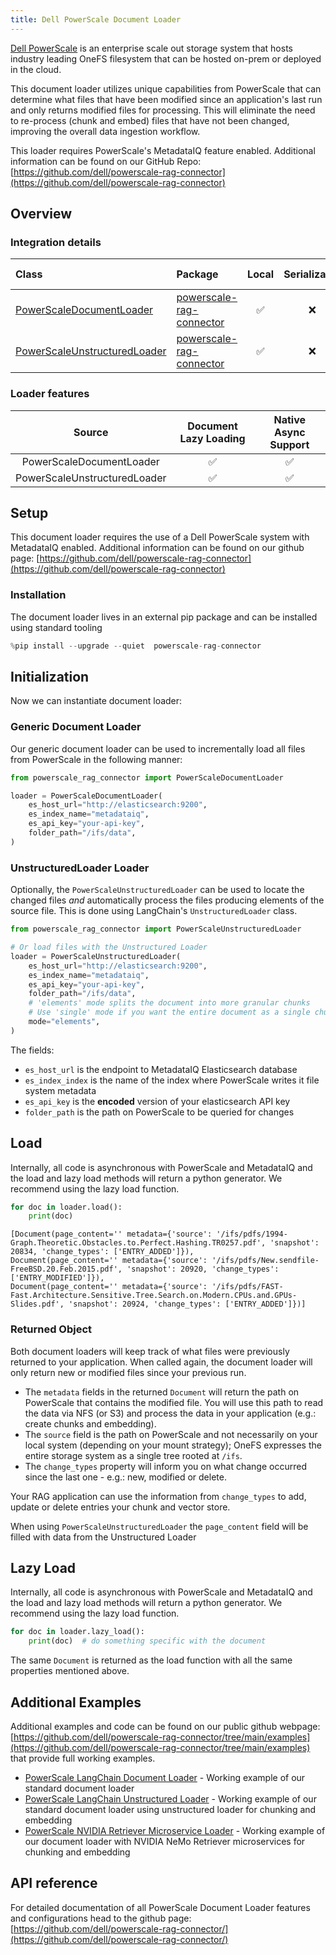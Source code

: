 ```yaml
---
title: Dell PowerScale Document Loader
---
```


[Dell PowerScale](https://www.dell.com/en-us/shop/powerscale-family/sf/powerscale) is an enterprise scale out storage system that hosts industry leading OneFS filesystem that can be hosted on-prem or deployed in the cloud.

This document loader utilizes unique capabilities from PowerScale that can determine what files that have been modified since an application's last run and only returns modified files for processing. This will eliminate the need to re-process (chunk and embed) files that have not been changed, improving the overall data ingestion workflow.

This loader requires PowerScale's MetadataIQ feature enabled. Additional information can be found on our GitHub Repo: [https://github.com/dell/powerscale-rag-connector](https://github.com/dell/powerscale-rag-connector)

## Overview

### Integration details

| Class | Package | Local | Serializable | [JS support](https://js.langchain.com/docs/integrations/document_loaders/web_loaders/__module_name___loader)|
| :--- | :--- | :---: | :---: |  :---: |
| [PowerScaleDocumentLoader](https://github.com/dell/powerscale-rag-connector/blob/main/src/powerscale_rag_connector/PowerScaleDocumentLoader.py) | [powerscale-rag-connector](https://github.com/dell/powerscale-rag-connector) | ✅ | ❌ | ❌ |
| [PowerScaleUnstructuredLoader](https://github.com/dell/powerscale-rag-connector/blob/main/src/powerscale_rag_connector/PowerScaleUnstructuredLoader.py) | [powerscale-rag-connector](https://github.com/dell/powerscale-rag-connector) | ✅ | ❌ | ❌ |

### Loader features

| Source | Document Lazy Loading | Native Async Support
| :---: | :---: | :---: |
| PowerScaleDocumentLoader | ✅ | ✅ |
| PowerScaleUnstructuredLoader | ✅ | ✅ |

## Setup

This document loader requires the use of a Dell PowerScale system with MetadataIQ enabled. Additional information can be found on our github page: [https://github.com/dell/powerscale-rag-connector](https://github.com/dell/powerscale-rag-connector)

### Installation

The document loader lives in an external pip package and can be installed using standard tooling

```python
%pip install --upgrade --quiet  powerscale-rag-connector
```

## Initialization

Now we can instantiate document loader:

### Generic Document Loader

Our generic document loader can be used to incrementally load all files from PowerScale in the following manner:

```python
from powerscale_rag_connector import PowerScaleDocumentLoader

loader = PowerScaleDocumentLoader(
    es_host_url="http://elasticsearch:9200",
    es_index_name="metadataiq",
    es_api_key="your-api-key",
    folder_path="/ifs/data",
)
```

### UnstructuredLoader Loader

Optionally, the `PowerScaleUnstructuredLoader` can be used to locate the changed files _and_ automatically process the files producing elements of the source file. This is done using LangChain's `UnstructuredLoader` class.

```python
from powerscale_rag_connector import PowerScaleUnstructuredLoader

# Or load files with the Unstructured Loader
loader = PowerScaleUnstructuredLoader(
    es_host_url="http://elasticsearch:9200",
    es_index_name="metadataiq",
    es_api_key="your-api-key",
    folder_path="/ifs/data",
    # 'elements' mode splits the document into more granular chunks
    # Use 'single' mode if you want the entire document as a single chunk
    mode="elements",
)
```

The fields:

- `es_host_url` is the endpoint to MetadataIQ Elasticsearch database
- `es_index_index` is the name of the index where PowerScale writes it file system metadata
- `es_api_key` is the **encoded** version of your elasticsearch API key
- `folder_path` is the path on PowerScale to be queried for changes

## Load

Internally, all code is asynchronous with PowerScale and MetadataIQ and the load and lazy load methods will return a python generator. We recommend using the lazy load function.

```python
for doc in loader.load():
    print(doc)
```

```output
[Document(page_content='' metadata={'source': '/ifs/pdfs/1994-Graph.Theoretic.Obstacles.to.Perfect.Hashing.TR0257.pdf', 'snapshot': 20834, 'change_types': ['ENTRY_ADDED']}),
Document(page_content='' metadata={'source': '/ifs/pdfs/New.sendfile-FreeBSD.20.Feb.2015.pdf', 'snapshot': 20920, 'change_types': ['ENTRY_MODIFIED']}),
Document(page_content='' metadata={'source': '/ifs/pdfs/FAST-Fast.Architecture.Sensitive.Tree.Search.on.Modern.CPUs.and.GPUs-Slides.pdf', 'snapshot': 20924, 'change_types': ['ENTRY_ADDED']})]
```

### Returned Object

Both document loaders will keep track of what files were previously returned to your application. When called again, the document loader will only return new or modified files since your previous run.

- The `metadata` fields in the returned `Document` will return the path on PowerScale that contains the modified file. You will use this path to read the data via NFS (or S3) and process the data in your application (e.g.: create chunks and embedding).
- The `source` field is the path on PowerScale and not necessarily on your local system (depending on your mount strategy); OneFS expresses the entire storage system as a single tree rooted at `/ifs`.
- The `change_types` property will inform you on what change occurred since the last one - e.g.: new, modified or delete.

Your RAG application can use the information from `change_types` to add, update or delete entries your chunk and vector store.

When using `PowerScaleUnstructuredLoader` the `page_content` field will be filled with data from the Unstructured Loader

## Lazy Load

Internally, all code is asynchronous with PowerScale and MetadataIQ and the load and lazy load methods will return a python generator. We recommend using the lazy load function.

```python
for doc in loader.lazy_load():
    print(doc)  # do something specific with the document
```

The same `Document` is returned as the load function with all the same properties mentioned above.

## Additional Examples

Additional examples and code can be found on our public github webpage: [https://github.com/dell/powerscale-rag-connector/tree/main/examples](https://github.com/dell/powerscale-rag-connector/tree/main/examples) that provide full working examples.

- [PowerScale LangChain Document Loader](https://github.com/dell/powerscale-rag-connector/blob/main/examples/powerscale_langchain_doc_loader.py) - Working example of our standard document loader
- [PowerScale LangChain Unstructured Loader](https://github.com/dell/powerscale-rag-connector/blob/main/examples/powerscale_langchain_unstructured_loader.py) - Working example of our standard document loader using unstructured loader for chunking and embedding
- [PowerScale NVIDIA Retriever Microservice Loader](https://github.com/dell/powerscale-rag-connector/blob/main/examples/powerscale_nvingest_example.py) - Working example of our document loader with NVIDIA NeMo Retriever microservices for chunking and embedding

## API reference

For detailed documentation of all PowerScale Document Loader features and configurations head to the github page: [https://github.com/dell/powerscale-rag-connector/](https://github.com/dell/powerscale-rag-connector/)

